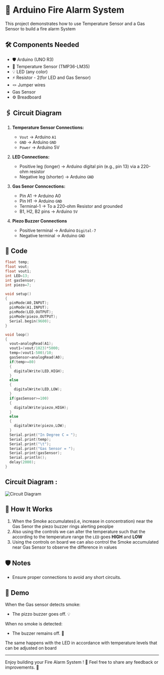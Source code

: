 # 🚀 Arduino Fire Alarm System

This project demonstrates how to use Temperature Sensor and a Gas Sensor to build a fire alarm System 

## 🛠️ Components Needed

- 🛡️ Arduino (UNO R3)
- 🔴 Temperature Sensor (TMP36-LM35)
- 💡 LED (any color)
- ⚡ Resistor - 2(for LED and Gas Sensor)
- 🪢 Jumper wires
- Gas Sensor
- ⚙️ Breadboard

## 🖇️ Circuit Diagram

1. **Temperature Sensor Connections:**
   - `Vout` -> Arduino `A1`
   - `GND` -> Arduino `GND`
   - `Power` -> Arduino 5V

2. **LED Connections:**
   - Positive leg (longer) -> Arduino digital pin (e.g., pin 13) via a 220-ohm resistor
   - Negative leg (shorter) -> Arduino `GND`

3. **Gas Senor Conncections:**   
   - Pin A1 -> Arduino A0
   - Pin H1 -> Arduino `GND`
   - Terminal-1 -> To a 220-ohm Resistor and grounded
   - B1, H2, B2 pins -> Arduino `5V`
4. **Piezo Buzzer Connections**
   - Positive terminal -> Arduino `Digital-7`
   - Negative terminal -> Arduino `GND`


## 📜 Code 
```Cpp
float temp;
float vout;
float vout1;
int LED=13;
int gasSensor;
int piezo=7;

void setup()
{
  pinMode(A0,INPUT);
  pinMode(A1,INPUT);
  pinMode(LED,OUTPUT);
  pinMode(piezo,OUTPUT);
  Serial.begin(9600);
} 

void loop()
{
  vout=analogRead(A1);
  vout1=(vout/1023)*5000;
  temp=(vout1-500)/10;
  gasSensor=analogRead(A0);
  if(temp>=80)
  {
    digitalWrite(LED,HIGH);
  } 
  else
  {
    digitalWrite(LED,LOW);
  } 
  if(gasSensor>=100)
  {
    digitalWrite(piezo,HIGH);
  } 
  else
  {
    digitalWrite(piezo,LOW);
  }  
  Serial.print("In Degree C = ");
  Serial.print(temp);
  Serial.print("\t");
  Serial.print("Gas Sensor = ");
  Serial.print(gasSensor);
  Serial.println();
  delay(2000);
}  
```
## Circuit Diagram : 
![Circuit Diagram](./CircuitDiagram.png)

## 🚦 How It Works

1. When the Smoke accumulates(i.e, increase in concentration) near the Gas Senor the piezo buzzer rings alerting peoplpe
2. Also using the controls we can alter the temperature such that the according to the temperature range the `LED` goes **HIGH** and **LOW**
3. Using the controls on board we can also control the Smoke accumulated near Gas Sensor to observe the difference in values

## 🛡️ Notes

- Ensure proper connections to avoid any short circuits.

## 🌟 Demo

When the Gas sensor detects smoke:
- The pizzo buzzer goes off. 💡

When no smoke is detected:
- The buzzer remains off. 🌙

The same happens with the LED in accordance with temperature levels that can be adjusted on board



---

Enjoy building your Fire Alarm System ! 🥳 Feel free to share any feedback or improvements. 🚀
